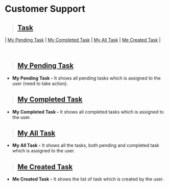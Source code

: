 # **Customer Support**

> ## **[Task](#customer-support)**

| [My Pending Task](#my-pending-task) | [My Completed Task](#my-completed-task) | [My All Task](#my-all-task) | [Me Created Task](#me-created-task) |

<br>

> ## **[My Pending Task](#task)**

- **My Pending Task -** It shows all pending tasks which is assigned to the user (need to take action).

> ## **[My Completed Task](#my-pending-task)**

- **My Completed Task -** It shows all completed tasks which is assigned to the user.

> ## **[My All Task](#my-completed-task)**

- **My All Task -** It shows all the tasks, both pending and completed task which is assigned to the user.

> ## **[Me Created Task](#my-all-task)**

- **Me Created Task -** It shows the list of task which is created by the user.